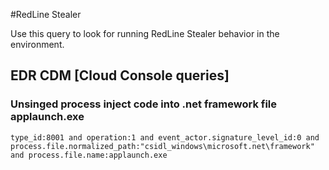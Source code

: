 #RedLine Stealer

Use this query to look for running RedLine Stealer behavior in the environment.

## EDR CDM [Cloud Console queries]

### Unsinged process inject code into .net framework file applaunch.exe 

~~~
type_id:8001 and operation:1 and event_actor.signature_level_id:0 and process.file.normalized_path:"csidl_windows\microsoft.net\framework" and process.file.name:applaunch.exe
~~~

